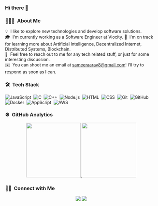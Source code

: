 ### Hi there 👋

<!--
**saivishwak/saivishwak** is a ✨ _special_ ✨ repository because its `README.md` (this file) appears on your GitHub profile.

Here are some ideas to get you started:

- 🔭 I’m currently working on ...
- 🌱 I’m currently learning ...
- 👯 I’m looking to collaborate on ...
- 🤔 I’m looking for help with ...
- 💬 Ask me about ...
- 📫 How to reach me: ...
- 😄 Pronouns: ...
- ⚡ Fun fact: ...
-->

### 👨🏻‍💻 &nbsp;About Me

💡 &nbsp;I like to explore new technologies and develop software solutions.\
🎓 &nbsp;I'm currently working as a Software Engineer at Vlocity.
🌱 &nbsp;I'm on track for learning more about Artificial Intelligence, Decentralized Internet, Distributed Systems, Blockchain.\
💬 &nbsp;Feel free to reach out to me for any tech related stuff, or just for some interesting discussion.\
✉️ &nbsp;You can shoot me an email at sameeraarav8@gmail.com! I'll try to respond as soon as I can.

### 🛠 &nbsp;Tech Stack

![JavaScript](https://img.shields.io/badge/-JavaScript-05122A?style=flat&logo=javascript)&nbsp;
![C](https://img.shields.io/badge/-C-05122A?style=flat&logo=C&logoColor=A8B9CC)&nbsp;
![C++](https://img.shields.io/badge/-C++-05122A?style=flat&logo=C%2B%2B&logoColor=00599C)&nbsp;
![Node.js](https://img.shields.io/badge/-Node.js-05122A?style=flat&logo=node.js)&nbsp;
![HTML](https://img.shields.io/badge/-HTML-05122A?style=flat&logo=HTML5)&nbsp;
![CSS](https://img.shields.io/badge/-CSS-05122A?style=flat&logo=CSS3&logoColor=1572B6)&nbsp;
![Git](https://img.shields.io/badge/-Git-05122A?style=flat&logo=git)&nbsp;
![GitHub](https://img.shields.io/badge/-GitHub-05122A?style=flat&logo=github)&nbsp;
![Docker](https://img.shields.io/badge/-Docker-2496ED?style=flat-square&logo=docker&logoColor=white)&nbsp;
![AppScript](https://img.shields.io/badge/-AppScript-4285F4?style=flat-square&logo=google&logoColor=white)&nbsp;
![AWS](https://img.shields.io/badge/-Amazon%20AWS-232F3E?style=flat-square&logo=amazon-aws&logoColor=white)

### ⚙️ &nbsp;GitHub Analytics

<p align="center">
<a href="https://github.com/Pramit0205">
  <img height="180em" src="https://github-readme-stats-eight-theta.vercel.app/api?username=Pramit0205&show_icons=true&theme=algolia&include_all_commits=true&count_private=true"/>
  <img height="180em" src="https://github-readme-stats-eight-theta.vercel.app/api/top-langs/?username=Pramit0205&layout=compact&langs_count=8&theme=algolia"/>
</a>
</p>

### 🤝🏻 &nbsp;Connect with Me

<p align="center">
<!--a href="https://bytebook.co"><img src="https://img.shields.io/badge/-bytebook.co-3423A6?style=flat&logo=Google-Chrome&logoColor=white"/></a-->
<a href="https://www.linkedin.com/in/sameer-singh-008862176/"><img src="https://img.shields.io/badge/-Sameer%Singh-0077B5?style=flat&logo=Linkedin&logoColor=white"/></a>
<a href="mailto:pramitchoudhury0205@gmail.com"><img src="https://img.shields.io/badge/-pramitchoudhury0205@gmail.com-D14836?style=flat&logo=Gmail&logoColor=white"/></a>
</p>
